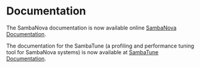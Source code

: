# Documentation

The SambaNova documentation is now available online [SambaNova Documentation](https://docs-legacy.sambanova.ai/developer/latest/sambaflow-intro.html).

The documentation for the SambaTune (a profiling and performance tuning tool for SambaNova systems) is now available at [SambaTune Documentation](https://docs-legacy.sambanova.ai/sambatune/latest/index.html).
